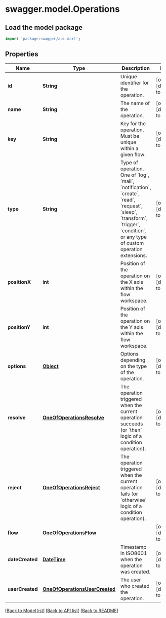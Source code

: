 # swagger.model.Operations

## Load the model package
```dart
import 'package:swagger/api.dart';
```

## Properties
Name | Type | Description | Notes
------------ | ------------- | ------------- | -------------
**id** | **String** | Unique identifier for the operation. | [optional] [default to null]
**name** | **String** | The name of the operation. | [optional] [default to null]
**key** | **String** | Key for the operation. Must be unique within a given flow. | [optional] [default to null]
**type** | **String** | Type of operation. One of &#x60;log&#x60;, &#x60;mail&#x60;, &#x60;notification&#x60;, &#x60;create&#x60;, &#x60;read&#x60;, &#x60;request&#x60;, &#x60;sleep&#x60;, &#x60;transform&#x60;, &#x60;trigger&#x60;, &#x60;condition&#x60;, or any type of custom operation extensions. | [optional] [default to null]
**positionX** | **int** | Position of the operation on the X axis within the flow workspace. | [optional] [default to null]
**positionY** | **int** | Position of the operation on the Y axis within the flow workspace. | [optional] [default to null]
**options** | [**Object**](Object.md) | Options depending on the type of the operation. | [optional] [default to null]
**resolve** | [**OneOfOperationsResolve**](OneOfOperationsResolve.md) | The operation triggered when the current operation succeeds (or &#x60;then&#x60; logic of a condition operation). | [optional] [default to null]
**reject** | [**OneOfOperationsReject**](OneOfOperationsReject.md) | The operation triggered when the current operation fails (or &#x60;otherwise&#x60; logic of a condition operation). | [optional] [default to null]
**flow** | [**OneOfOperationsFlow**](OneOfOperationsFlow.md) |  | [optional] [default to null]
**dateCreated** | [**DateTime**](DateTime.md) | Timestamp in ISO8601 when the operation was created. | [optional] [default to null]
**userCreated** | [**OneOfOperationsUserCreated**](OneOfOperationsUserCreated.md) | The user who created the operation. | [optional] [default to null]

[[Back to Model list]](../README.md#documentation-for-models) [[Back to API list]](../README.md#documentation-for-api-endpoints) [[Back to README]](../README.md)


